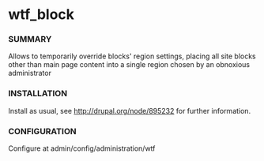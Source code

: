 # wtf_block

### SUMMARY
Allows to temporarily override blocks' region settings, placing all site blocks 
other than main page content into a single region chosen by an obnoxious administrator


### INSTALLATION
Install as usual, see http://drupal.org/node/895232 for further information.


### CONFIGURATION
Configure at admin/config/administration/wtf
